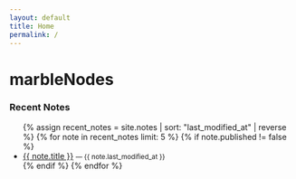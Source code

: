 ```yaml
---
layout: default
title: Home
permalink: /
---
```


# marbleNodes

### Recent Notes
<ul>
  {% assign recent_notes = site.notes | sort: "last_modified_at" | reverse %}
  {% for note in recent_notes limit: 5 %}
    {% if note.published != false %}
      <li>
        <a href="{{ note.url | relative_url }}">{{ note.title }}</a>
        <small>— {{ note.last_modified_at }}</small>
      </li>
    {% endif %}
  {% endfor %}
</ul>
